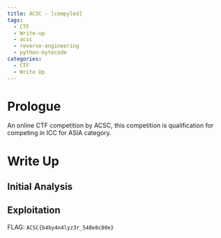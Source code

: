 ```yaml
---
title: ACSC - [compyled]
tags:
  - CTF
  - Write-up
  - acsc
  - reverse-engineering
  - python-bytecode
categories:
  - CTF
  - Write Up
---
```


# Prologue
An online CTF competition by ACSC, this competition is qualification for competing in ICC for ASIA category.


# Write Up

## Initial Analysis



## Exploitation



FLAG: `ACSC{b4by4n4lyz3r_548e8c80e}`







